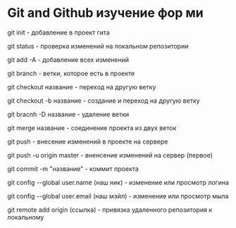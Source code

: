 # Git and Github изучение фор ми

git init  - добавление в проект гита

git status - проверка изменений на локальном репозитории

git add -A - добавление всех изменений

git branch - ветки, которое есть в проекте

git checkout название - переход на другую ветку

git checkout -b название - создание и переход на другую ветку

git bracnh -D название - удаление ветки

git merge название - соединение проекта из двух веток

git push - внесение изменений в проекте на сервере

git push -u origin master - вненсение изменений на сервер (первое)

git commit -m "название" - коммит проекта

git config --global user.name (наш ник) - изменение или просмотр логина

git config --global user.email (наш мэйл) - изменение или просмотр мыла

git remote add origin (ссылка) - привязка удаленного репозитория к локальному


